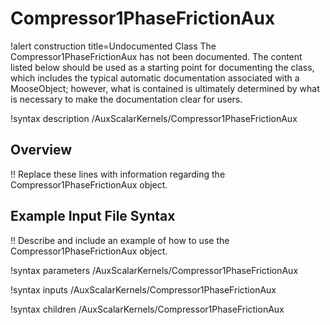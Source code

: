 # Compressor1PhaseFrictionAux

!alert construction title=Undocumented Class
The Compressor1PhaseFrictionAux has not been documented. The content listed below should be used as a starting point for
documenting the class, which includes the typical automatic documentation associated with a
MooseObject; however, what is contained is ultimately determined by what is necessary to make the
documentation clear for users.

!syntax description /AuxScalarKernels/Compressor1PhaseFrictionAux

## Overview

!! Replace these lines with information regarding the Compressor1PhaseFrictionAux object.

## Example Input File Syntax

!! Describe and include an example of how to use the Compressor1PhaseFrictionAux object.

!syntax parameters /AuxScalarKernels/Compressor1PhaseFrictionAux

!syntax inputs /AuxScalarKernels/Compressor1PhaseFrictionAux

!syntax children /AuxScalarKernels/Compressor1PhaseFrictionAux
